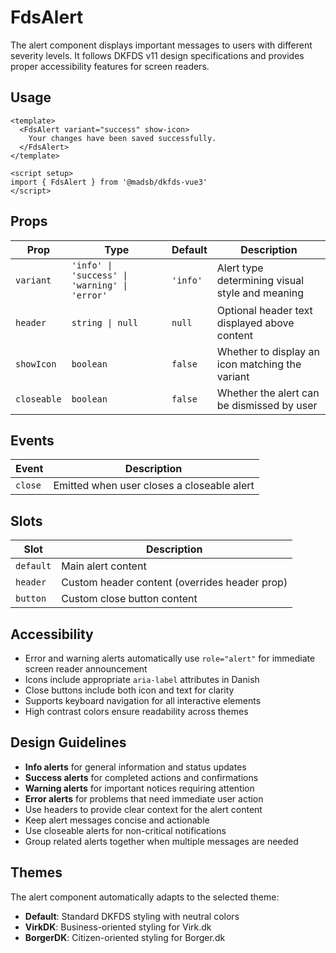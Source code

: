 # FdsAlert

The alert component displays important messages to users with different severity levels. It follows DKFDS v11 design specifications and provides proper accessibility features for screen readers.

## Usage

```vue
<template>
  <FdsAlert variant="success" show-icon>
    Your changes have been saved successfully.
  </FdsAlert>
</template>

<script setup>
import { FdsAlert } from '@madsb/dkfds-vue3'
</script>
```

## Props

| Prop       | Type                                              | Default | Description                                       |
| ---------- | ------------------------------------------------- | ------- | ------------------------------------------------- |
| `variant`  | `'info' \| 'success' \| 'warning' \| 'error'`      | `'info'` | Alert type determining visual style and meaning   |
| `header`   | `string \| null`                                  | `null`  | Optional header text displayed above content     |
| `showIcon` | `boolean`                                         | `false` | Whether to display an icon matching the variant  |
| `closeable`| `boolean`                                         | `false` | Whether the alert can be dismissed by user       |

## Events

| Event   | Description                                    |
| ------- | ---------------------------------------------- |
| `close` | Emitted when user closes a closeable alert    |

## Slots

| Slot     | Description                                    |
| -------- | ---------------------------------------------- |
| `default`| Main alert content                            |
| `header` | Custom header content (overrides header prop) |
| `button` | Custom close button content                   |

## Accessibility

- Error and warning alerts automatically use `role="alert"` for immediate screen reader announcement
- Icons include appropriate `aria-label` attributes in Danish
- Close buttons include both icon and text for clarity
- Supports keyboard navigation for all interactive elements
- High contrast colors ensure readability across themes

## Design Guidelines

- **Info alerts** for general information and status updates
- **Success alerts** for completed actions and confirmations
- **Warning alerts** for important notices requiring attention
- **Error alerts** for problems that need immediate user action
- Use headers to provide clear context for the alert content
- Keep alert messages concise and actionable
- Use closeable alerts for non-critical notifications
- Group related alerts together when multiple messages are needed

## Themes

The alert component automatically adapts to the selected theme:
- **Default**: Standard DKFDS styling with neutral colors
- **VirkDK**: Business-oriented styling for Virk.dk
- **BorgerDK**: Citizen-oriented styling for Borger.dk
